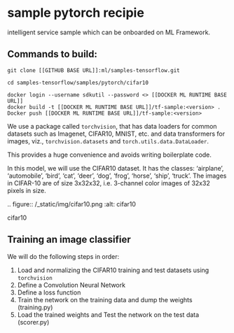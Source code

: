 # sample pytorch recipie
intelligent service sample which can be onboarded on ML Framework.

## Commands to build:

```
git clone [[GITHUB BASE URL]]:ml/samples-tensorflow.git

cd samples-tensorflow/samples/pytorch/cifar10

docker login --username sdkutil --password <> [[DOCKER ML RUNTIME BASE URL]]
docker build -t [[DOCKER ML RUNTIME BASE URL]]/tf-sample:<version> .
Docker push [[DOCKER ML RUNTIME BASE URL]]/tf-sample:<version>
```
We use a package called
``torchvision``, that has data loaders for common datasets such as
Imagenet, CIFAR10, MNIST, etc. and data transformers for images, viz.,
``torchvision.datasets`` and ``torch.utils.data.DataLoader``.

This provides a huge convenience and avoids writing boilerplate code.

In this model, we will use the CIFAR10 dataset.
It has the classes: ‘airplane’, ‘automobile’, ‘bird’, ‘cat’, ‘deer’,
‘dog’, ‘frog’, ‘horse’, ‘ship’, ‘truck’. The images in CIFAR-10 are of
size 3x32x32, i.e. 3-channel color images of 32x32 pixels in size.

.. figure:: /_static/img/cifar10.png
   :alt: cifar10

   cifar10


Training an image classifier
----------------------------

We will do the following steps in order:

1. Load and normalizing the CIFAR10 training and test datasets using
   ``torchvision``
2. Define a Convolution Neural Network
3. Define a loss function
4. Train the network on the training data and dump the weights (training.py)
5. Load the trained weights and Test the network on the test data (scorer.py)

